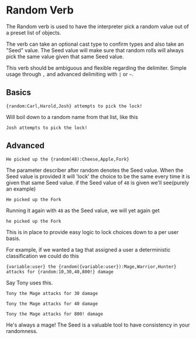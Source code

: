 # Random Verb

The Random verb is used to have the interpreter pick a random value out of a preset list of objects. 

The verb can take an optional cast type to confirm types and also take an "Seed" value. The Seed value will make sure that random rolls will always pick the same value given that same Seed value.

This verb should be ambiguous and flexible regarding the delimiter. Simple usage through `,` and advanced delimiting with `|` or `~`.

## Basics

`{random:Carl,Harold,Josh} attempts to pick the lock!`

Will boil down to a random name from that list, like this

`Josh attempts to pick the lock!`

## Advanced

`He picked up the {random(48):Cheese,Apple,Fork}`

The parameter describer after random denotes the Seed value. When the Seed value is provided it will 'lock' the choice to be the same every time it is given that same Seed value. if the Seed value of `48` is given we'll see(purely an example)

`He picked up the Fork`

Running it again with `48` as the Seed value, we will yet again get 

`he picked up the Fork`

This is in place to provide easy logic to lock choices down to a per user basis.

For example, if we wanted a tag that assigned a user a deterministic classification we could do this

`{variable:user} the {random({variable:user}):Mage,Warrior,Hunter} attacks for {random:10,30,40,800!} damage`

Say Tony uses this.

`Tony the Mage attacks for 30 damage`

`Tony the Mage attacks for 40 damage`

`Tony the Mage attacks for 800! damage`

He's always a mage! The Seed is a valuable tool to have consistency in your randomness.